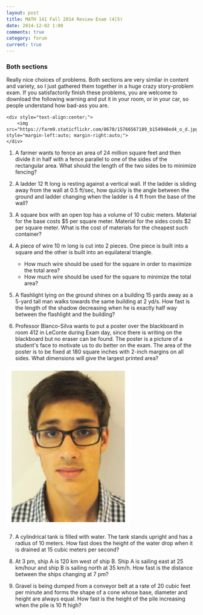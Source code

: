 ```yaml
---
layout: post
title: MATH 141 Fall 2014 Review Exam (4|5)
date: 2014-12-02 1:00
comments: true
category: forum
current: true
---
```


<div class="well">
	<h3>Both sections</h3>
	Really nice choices of problems.  Both sections are very similar in content and variety, so I just gathered them together in a huge crazy story-problem exam.  If you satisfactorily finish these problems, you are welcome to download the following warning and put it in your room, or in your car, so people understand how bad-ass you are. <br />

	<div style="text-align:center;">
		<img src="https://farm9.staticflickr.com/8670/15766567189_b154948ed4_o_d.jpg" style="margin-left:auto; margin-right:auto;">
	</div>
</div>

1. A farmer wants to fence an area of 24 million square feet and then divide it in half with a fence parallel to one of the sides of the rectangular area. What should the length of the two sides be to minimize fencing? 

2. A ladder 12 ft long is resting against a vertical wall. If the ladder is sliding away from the wall at 0.5 ft/sec, how quickly is the angle between the ground and ladder changing when the ladder is 4 ft from the base of the wall? 

3. A square box with an open top has a volume of 10 cubic meters. Material for the base costs $5 per square meter. Material for the sides costs $2 per square meter. What is the cost of materials for the cheapest such container? 

4. A piece of wire 10 m long is cut into 2 pieces. One piece is built into a square and the other is built into an equilateral triangle. 
	* How much wire should be used for the square in order to maximize the total area?
	* How much wire should be used for the square to minimize the total area? 

5. A flashlight lying on the ground shines on a building 15 yards away as a 5-yard tall man walks towards the same building at 2 yd/s. How fast is the length of the shadow decreasing when he is exactly half way between the flashlight and the building? 

6. Professor Blanco-Silva wants to put a poster over the blackboard in room 412 in LeConte during Exam day, since there is writing on the blackboard but no eraser can be found. The poster is a picture of a student's face to motivate us to do better on the exam. The area of the poster is to be fixed at 180 square inches with 2-inch margins on all sides. What dimensions will give the largest printed area? 

<div class="row">
	<div class="col-lg-4"> </div>
	<div class="col-lg-4">
		<div class="thumbnail">
			<img src="/images/pedro.png">
		</div>
	</div>
	<div class="col-lg-4"> </div>
</div>

7. A cylindrical tank is filled with water. The tank stands upright and has a radius of 10 meters. How fast does the height of the water drop when it is drained at 15 cubic meters per second?

8. At 3 pm, ship A is 120 km west of ship B. Ship A is sailing east at 25 km/hour and ship B is sailing north at 35 km/h. How fast is the distance between the ships changing at 7 pm?

9. Gravel is being dumped from a conveyor belt at a rate of  20 cubic feet per minute and forms the shape of a cone whose base, diameter and height are always equal. How fast is the height of the pile increasing when the pile is 10 ft high?